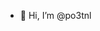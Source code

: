 - 👋 Hi, I’m @po3tnl

<!---
po3tnl/po3tnl is a ✨ special ✨ repository because its `README.md` (this file) appears on your GitHub profile.
You can click the Preview link to take a look at your changes.
--->
